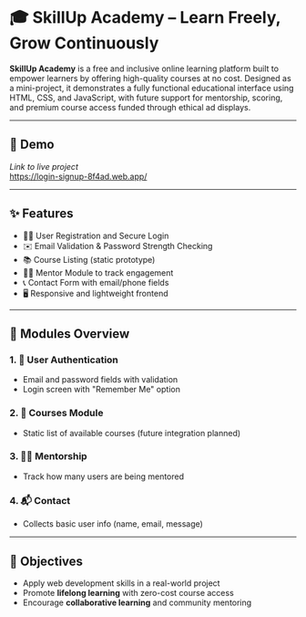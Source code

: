 # 🎓 SkillUp Academy – Learn Freely, Grow Continuously

**SkillUp Academy** is a free and inclusive online learning platform built to empower learners by offering high-quality courses at no cost. Designed as a mini-project, it demonstrates a fully functional educational interface using HTML, CSS, and JavaScript, with future support for mentorship, scoring, and premium course access funded through ethical ad displays.

---
## 📸 Demo

_Link to live project_  
https://login-signup-8f4ad.web.app/

---

## ✨ Features

- 🧑‍💻 User Registration and Secure Login
- ✉️ Email Validation & Password Strength Checking
- 📚 Course Listing (static prototype)
- 🧑‍🏫 Mentor Module to track engagement
- 📞 Contact Form with email/phone fields
- 🖥️ Responsive and lightweight frontend

---

## 🧩 Modules Overview

### 1. 📝 User Authentication
- Email and password fields with validation
- Login screen with "Remember Me" option

### 2. 📘 Courses Module
- Static list of available courses (future integration planned)

### 3. 🧑‍🏫 Mentorship
- Track how many users are being mentored

### 4. 📬 Contact
- Collects basic user info (name, email, message)

---

## 🧠 Objectives

- Apply web development skills in a real-world project
- Promote **lifelong learning** with zero-cost course access
- Encourage **collaborative learning** and community mentoring



